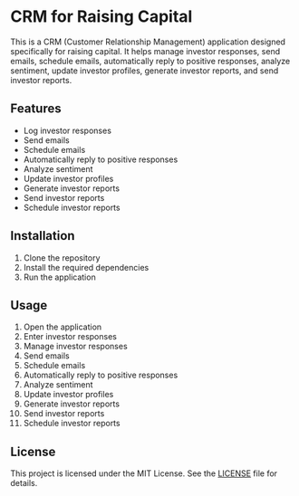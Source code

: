 # CRM for Raising Capital

This is a CRM (Customer Relationship Management) application designed specifically for raising capital. It helps manage investor responses, send emails, schedule emails, automatically reply to positive responses, analyze sentiment, update investor profiles, generate investor reports, and send investor reports.

## Features

- Log investor responses
- Send emails
- Schedule emails
- Automatically reply to positive responses
- Analyze sentiment
- Update investor profiles
- Generate investor reports
- Send investor reports
- Schedule investor reports

## Installation

1. Clone the repository
2. Install the required dependencies
3. Run the application

## Usage

1. Open the application
2. Enter investor responses
3. Manage investor responses
4. Send emails
5. Schedule emails
6. Automatically reply to positive responses
7. Analyze sentiment
8. Update investor profiles
9. Generate investor reports
10. Send investor reports
11. Schedule investor reports

## License

This project is licensed under the MIT License. See the [LICENSE](LICENSE) file for details.